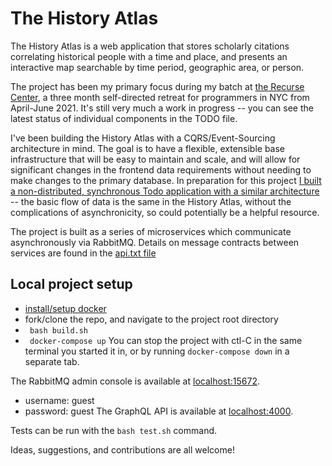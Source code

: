 # The History Atlas

The History Atlas is a web application that stores scholarly citations correlating historical people with a time and place, and presents an interactive map searchable by time period, geographic area, or person.

The project has been my primary focus during my batch at [the Recurse Center](https://www.recurse.com), a three month self-directed retreat for programmers in NYC from April-June 2021. It's still very much a work in progress -- you can see the latest status of individual components in the TODO file. 

I've been building the History Atlas with a CQRS/Event-Sourcing architecture in mind. The goal is to have a flexible, extensible base infrastructure that will be easy to maintain and scale, and will allow for significant changes in the frontend data requirements without needing to make changes to the primary database. In preparation for this project [I built a non-distributed, synchronous Todo application with a similar architecture](https://github.com/joshua-stauffer/EventBullet) -- the basic flow of data is the same in the History Atlas, without the complications of asynchronicity, so could potentially be a helpful resource.

The project is built as a series of microservices which communicate asynchronously via RabbitMQ. Details on message contracts between services are found in the [api.txt file](https://github.com/joshua-stauffer/thehistoryatlas/blob/dev/api.txt)

## Local project setup
- [install/setup docker](https://docs.docker.com/get-docker/)
- fork/clone the repo, and navigate to the project root directory
- ``` bash build.sh``` 
- ``` docker-compose up```
You can stop the project with ctl-C in the same terminal you started it in, or by running ```docker-compose down``` in a separate tab.

The RabbitMQ admin console is available at [localhost:15672](http://localhost:15672).
- username: guest
- password: guest
The GraphQL API is available at [localhost:4000](http://localhost:4000).

Tests can be run with the ```bash test.sh``` command.

Ideas, suggestions, and contributions are all welcome!